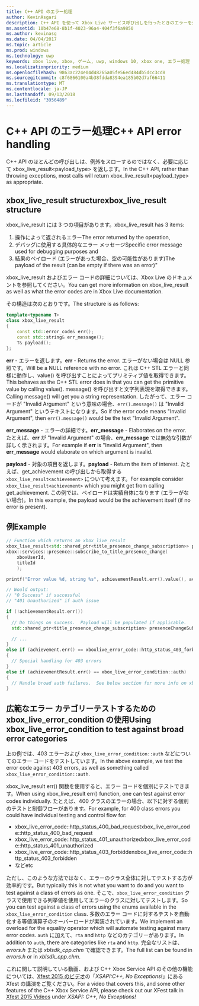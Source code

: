 ```yaml
---
title: C++ API のエラー処理
author: KevinAsgari
description: C++ API を使って Xbox Live サービス呼び出しを行ったときのエラーを処理する方法について説明します。
ms.assetid: 10b47e68-8b1f-4023-96a4-404f3f6a9850
ms.author: kevinasg
ms.date: 04/04/2017
ms.topic: article
ms.prod: windows
ms.technology: uwp
keywords: xbox live, xbox, ゲーム, uwp, windows 10, xbox one, エラー処理
ms.localizationpriority: medium
ms.openlocfilehash: 9863ac224e04d48265a05fe56ed484db5dcc3cd8
ms.sourcegitcommit: c8f6866100a4b38fdda8394ea185b02d7af66411
ms.translationtype: MT
ms.contentlocale: ja-JP
ms.lasthandoff: 09/13/2018
ms.locfileid: "3956489"
---
```

# <a name="c-api-error-handling"></a><span data-ttu-id="de67d-104">C++ API のエラー処理</span><span class="sxs-lookup"><span data-stu-id="de67d-104">C++ API error handling</span></span>

<span data-ttu-id="de67d-105">C++ API のほとんどの呼び出しは、例外をスローするのではなく、必要に応じて xbox_live_result<payload_type> を返します。</span><span class="sxs-lookup"><span data-stu-id="de67d-105">In the C++ API, rather than throwing exceptions, most calls will return xbox_live_result<payload_type> as appropriate.</span></span>

## <a name="xboxliveresult-structure"></a><span data-ttu-id="de67d-106">xbox_live_result structure</span><span class="sxs-lookup"><span data-stu-id="de67d-106">xbox_live_result structure</span></span>
<span data-ttu-id="de67d-107">xbox_live_result には 3 つの項目があります。</span><span class="sxs-lookup"><span data-stu-id="de67d-107">xbox_live_result has 3 items:</span></span>
1. <span data-ttu-id="de67d-108">操作によって返されるエラー</span><span class="sxs-lookup"><span data-stu-id="de67d-108">The error returned by the operation,</span></span>
2. <span data-ttu-id="de67d-109">デバッグに使用する具体的なエラー メッセージ</span><span class="sxs-lookup"><span data-stu-id="de67d-109">Specific error message used for debugging purposes and</span></span>
3. <span data-ttu-id="de67d-110">結果のペイロード (エラーがあった場合、空の可能性があります)</span><span class="sxs-lookup"><span data-stu-id="de67d-110">The payload of the result (can be empty if there was an error)"</span></span>

<span data-ttu-id="de67d-111">xbox_live_result およびエラー コードの詳細については、Xbox Live のドキュメントを参照してください。</span><span class="sxs-lookup"><span data-stu-id="de67d-111">You can get more information on xbox_live_result as well as what the error codes are in Xbox Live documentation.</span></span>

<span data-ttu-id="de67d-112">その構造は次のとおりです。</span><span class="sxs-lookup"><span data-stu-id="de67d-112">The structure is as follows:</span></span>

```cpp
template<typename T>
class xbox_live_result
{
    const std::error_code& err();
    const std::string& err_message();
    T& payload();
};
```

<span data-ttu-id="de67d-113">**err** - エラーを返します。</span><span class="sxs-lookup"><span data-stu-id="de67d-113">**err** - Returns the error.</span></span>  <span data-ttu-id="de67d-114">エラーがない場合は NULL 参照です。</span><span class="sxs-lookup"><span data-stu-id="de67d-114">Will be a NULL reference with no error.</span></span>  <span data-ttu-id="de67d-115">これは C++ STL エラーと同様に動作し、value() を呼び出すことによってプリミティブ値を取得できます。</span><span class="sxs-lookup"><span data-stu-id="de67d-115">This behaves as the C++ STL error does in that you can get the primitive value by calling value().</span></span>  <span data-ttu-id="de67d-116">message() を呼び出すと文字列表現を取得できます。</span><span class="sxs-lookup"><span data-stu-id="de67d-116">Calling message() will get you a string representation.</span></span>  <span data-ttu-id="de67d-117">したがって、エラー コードが "Invalid Argument" という意味の場合、```err().message()``` は "Invalid Argument" というテキストになります。</span><span class="sxs-lookup"><span data-stu-id="de67d-117">So if the error code means "Invalid Argument", then ```err().message()``` would be the text "Invalid Argument".</span></span>

<span data-ttu-id="de67d-118">**err_message** - エラーの詳細です。</span><span class="sxs-lookup"><span data-stu-id="de67d-118">**err_message** - Elaborates on the error.</span></span>  <span data-ttu-id="de67d-119">たとえば、**err** が "Invalid Argument" の場合、**err_message** では無効な引数が詳しく示されます。</span><span class="sxs-lookup"><span data-stu-id="de67d-119">For example if **err** is "Invalid Argument", then **err_message** would elaborate on which argument is invalid.</span></span>

<span data-ttu-id="de67d-120">**payload** - 対象の項目を返します。</span><span class="sxs-lookup"><span data-stu-id="de67d-120">**payload** - Return the item of interest.</span></span>  <span data-ttu-id="de67d-121">たとえば、get_achievement の呼び出しから取得する ```xbox_live_result<achievement>``` について考えます。</span><span class="sxs-lookup"><span data-stu-id="de67d-121">For example consider ```xbox_live_result<achievement>``` which you might get from calling get_achievement.</span></span>  <span data-ttu-id="de67d-122">この例では、ペイロードは実績自体になります (エラーがない場合)。</span><span class="sxs-lookup"><span data-stu-id="de67d-122">In this example, the payload would be the achievement itself (if no error is present).</span></span>

## <a name="example"></a><span data-ttu-id="de67d-123">例</span><span class="sxs-lookup"><span data-stu-id="de67d-123">Example</span></span>

```cpp
// Function which returns an xbox_live_result
xbox_live_result<std::shared_ptr<title_presence_change_subscription>> presenceChangeSubscriptionResult =
xbox::services::presence::subscribe_to_title_presence_change(
    xboxUserId,
    titleId
    );

printf("Error value %d, string %s", achievementResult.err().value(), achievementResult.err().message());

// Would output:
// "0 Success" if successful
// "401 Unauthorized" if auth issue

if (!achievementResult.err())
{
  // Do things on success.  Payload will be populated if applicable.
  std::shared_ptr<title_presence_change_subscription> presenceChangeSubscription = presenceChangeSubscriptionResult->payload();

  // ...
}
else if (achievement.err() == xboxlive_error_code::http_status_403_forbidden)
{
  // Special handling for 403 errors
}
else if (achievementResult.err() == xbox_live_error_condition::auth)
{
  // Handle broad auth failures.  See below section for more info on xbox_live_error_condition
}

```

## <a name="using-xboxliveerrorcondition-to-test-against-broad-error-categories"></a><span data-ttu-id="de67d-124">広範なエラー カテゴリーテストするための xbox_live_error_condition の使用</span><span class="sxs-lookup"><span data-stu-id="de67d-124">Using xbox_live_error_condition to test against broad error categories</span></span>
<span data-ttu-id="de67d-125">上の例では、403 エラーおよび ```xbox_live_error_condition::auth``` などについてのエラー コードをテストしています。</span><span class="sxs-lookup"><span data-stu-id="de67d-125">In the above example, we test the error code against 403 errors, as well as something called ```xbox_live_error_condition::auth```.</span></span>

 <span data-ttu-id="de67d-126">xbox_live_result err() 関数を使用すると、エラー コードを個別にテストできます。</span><span class="sxs-lookup"><span data-stu-id="de67d-126">When using xbox_live_result err() function, one can test against error codes individually.</span></span>  <span data-ttu-id="de67d-127">たとえば、400 クラスのエラーの場合、以下に対する個別のテストと制御フローがあります。</span><span class="sxs-lookup"><span data-stu-id="de67d-127">For example, for 400 class errors you could have individual testing and control flow for:</span></span>

* <span data-ttu-id="de67d-128">xbox_live_error_code::http_status_400_bad_request</span><span class="sxs-lookup"><span data-stu-id="de67d-128">xbox_live_error_code::http_status_400_bad_request</span></span>
* <span data-ttu-id="de67d-129">xbox_live_error_code::http_status_401_unauthorized</span><span class="sxs-lookup"><span data-stu-id="de67d-129">xbox_live_error_code::http_status_401_unauthorized</span></span>
* <span data-ttu-id="de67d-130">xbox_live_error_code::http_status_403_forbidden</span><span class="sxs-lookup"><span data-stu-id="de67d-130">xbox_live_error_code::http_status_403_forbidden</span></span>
* <span data-ttu-id="de67d-131">など</span><span class="sxs-lookup"><span data-stu-id="de67d-131">etc</span></span>

<span data-ttu-id="de67d-132">ただし、このような方法ではなく、エラーのクラス全体に対してテストする方が効率的です。</span><span class="sxs-lookup"><span data-stu-id="de67d-132">But typically this is not what you want to do and you want to test against a class of errors as one.</span></span>  <span data-ttu-id="de67d-133">そこで、```xbox_live_error_condition``` クラスで使用できる列挙値を使用してエラーのクラスに対してテストします。</span><span class="sxs-lookup"><span data-stu-id="de67d-133">So you can test against a class of errors using the enums available in the ```xbox_live_error_condition``` class.</span></span>  <span data-ttu-id="de67d-134">多数のエラー コードに対するテストを自動化する等値演算子のオーバーロードが実装されています。</span><span class="sxs-lookup"><span data-stu-id="de67d-134">We implement an overload for the equality operator which will automate testing against many error codes.</span></span>  <span data-ttu-id="de67d-135">```auth``` に加えて、```rta``` and ```http``` などのカテゴリーがあります。</span><span class="sxs-lookup"><span data-stu-id="de67d-135">In addition to ```auth```, there are categories like ```rta``` and ```http```.</span></span>  <span data-ttu-id="de67d-136">完全なリストは、*errors.h* または *xblsdk_cpp.chm* で確認できます。</span><span class="sxs-lookup"><span data-stu-id="de67d-136">The full list can be found in *errors.h* or in *xblsdk_cpp.chm*.</span></span>

<span data-ttu-id="de67d-137">これに関して説明している動画、および C++ Xbox Service API のその他の機能については、[Xfest 2015 のビデオ](https://developer.xboxlive.com/en-us/platform/documentlibrary/events/Pages/Xfest2015.aspx)の「*XSAPI:C++, No Exceptions!*」にある Xfest の講演をご覧ください。</span><span class="sxs-lookup"><span data-stu-id="de67d-137">For a video that covers this, and some other features of the C++ Xbox Service API, please check out our XFest talk in [Xfest 2015 Videos](https://developer.xboxlive.com/en-us/platform/documentlibrary/events/Pages/Xfest2015.aspx) under *XSAPI: C++, No Exceptions!*</span></span>
